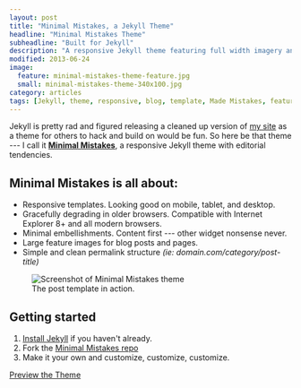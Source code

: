 ```yaml
---
layout: post
title: "Minimal Mistakes, a Jekyll Theme"
headline: "Minimal Mistakes Theme"
subheadline: "Built for Jekyll"
description: "A responsive Jekyll theme featuring full width imagery and clean typography by designer Michael Rose."
modified: 2013-06-24
image: 
  feature: minimal-mistakes-theme-feature.jpg
  small: minimal-mistakes-theme-340x100.jpg
category: articles
tags: [Jekyll, theme, responsive, blog, template, Made Mistakes, feature]
---
```


Jekyll is pretty rad and figured releasing a cleaned up version of [my site](http://mademistakes.com) as a theme for others to hack and build on would be fun. So here be that theme --- I call it **[Minimal Mistakes](http://mmistakes.github.io/minimal-mistakes)**, a responsive Jekyll theme with editorial tendencies. 

## Minimal Mistakes is all about:

* Responsive templates. Looking good on mobile, tablet, and desktop.
* Gracefully degrading in older browsers. Compatible with Internet Explorer 8+ and all modern browsers. 
* Minimal embellishments. Content first --- other widget nonsense never.
* Large feature images for blog posts and pages.
* Simple and clean permalink structure *(ie: domain.com/category/post-title)*

<figure>
	<img src="{{ site.url }}/images/mm-theme-post-600.jpg" alt="Screenshot of Minimal Mistakes theme">
	<figcaption>The post template in action.</figcaption>
</figure>

## Getting started

1. [Install Jekyll](http://jekyllrb.com) if you haven't already.
2. Fork the [Minimal Mistakes repo](http://github.com/mmistakes/minimal-mistakes/)
3. Make it your own and customize, customize, customize.

<a markdown="0" href="http://mmistakes.github.io/minimal-mistakes" class="btn btn-inverse">Preview the Theme</a>
